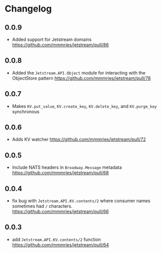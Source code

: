# Changelog

## 0.0.9

* Added support for Jetstream domains https://github.com/mmmries/jetstream/pull/86

## 0.0.8

* Added the `Jetstream.API.Object` module for interacting with the ObjectStore pattern https://github.com/mmmries/jetstream/pull/78

## 0.0.7

* Makes `KV.put_value`, `KV.create_key`, `KV.delete_key`, and `KV.purge_key` synchronous

## 0.0.6

* Adds KV watcher https://github.com/mmmries/jetstream/pull/72

## 0.0.5

* Include NATS headers in `Broadway.Message` metadata https://github.com/mmmries/jetstream/pull/68

## 0.0.4

* fix bug with `Jetstream.API.KV.contents/2` where consumer names sometimes had `/` characters. https://github.com/mmmries/jetstream/pull/66

## 0.0.3

* add `Jetstream.API.KV.contents/2` function https://github.com/mmmries/jetstream/pull/64
